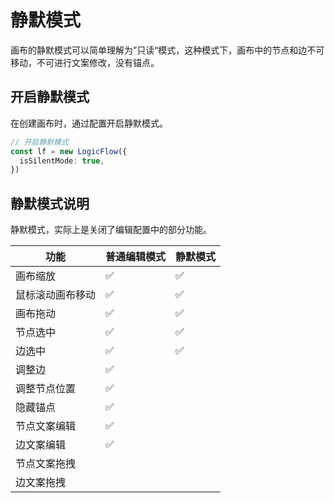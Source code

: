 # 静默模式

画布的静默模式可以简单理解为”只读“模式，这种模式下，画布中的节点和边不可移动，不可进行文案修改，没有锚点。

## 开启静默模式

在创建画布时，通过配置开启静默模式。
```ts
// 开启静默模式
const lf = new LogicFlow({
  isSilentMode: true,
})
```

<example :height="400" ></example>

## 静默模式说明

静默模式，实际上是关闭了编辑配置中的部分功能。 

|功能|普通编辑模式 |静默模式|
|---|---|---|
|画布缩放|✅  |✅|
|鼠标滚动画布移动|✅  |✅ |
|画布拖动|✅  |✅ |
|节点选中|✅  |✅ |
|边选中|✅  |✅ |
|调整边|✅  | |
|调整节点位置|✅  | |
|隐藏锚点|✅  | |
|节点文案编辑|✅  | |
|边文案编辑|✅  | |
|节点文案拖拽| | |
|边文案拖拽| | |
